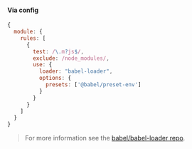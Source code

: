 #### Via config

```js
{
  module: {
    rules: [
      {
        test: /\.m?js$/,
        exclude: /node_modules/,
        use: {
          loader: "babel-loader",
          options: {
            presets: ['@babel/preset-env']
          }
        }
      }
    ]
  }
}
```

<blockquote class="babel-callout babel-callout-info">
  <p>
    For more information see the <a href="https://github.com/babel/babel-loader">babel/babel-loader repo</a>.
  </p>
</blockquote>
